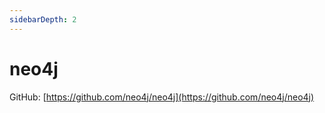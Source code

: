```yaml
---
sidebarDepth: 2
---
```


# neo4j
GitHub: [https://github.com/neo4j/neo4j](https://github.com/neo4j/neo4j)

<neo4j-statistics />
